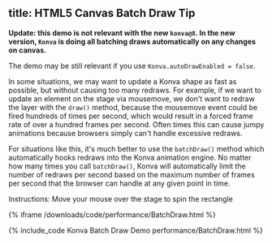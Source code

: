title: HTML5 Canvas Batch Draw Tip
---

**Update: this demo is not relevant with the new `konva@8`. In the new version, `Konva` is doing all batching draws automatically on any changes on canvas.**

The demo may be still relevant if you use `Konva.autoDrawEnabled = false`.

In some situations, we may want to update a Konva shape as fast as possible,
but without causing too many redraws.  For example, if we want to update an
element on the stage via mousemove, we don't want to redraw the layer with the
`draw()` method, because the mousemove event could be fired hundreds of times per
second, which would result in a forced frame rate of over a hundred frames per second.
Often times this can cause jumpy animations because browsers simply can't handle excessive redraws.

For situations like this, it's much better to use the `batchDraw()` method
which automatically hooks redraws into the Konva animation engine.
No matter how many times you call `batchDraw()`, Konva will automatically
limit the number of redraws per second based on the maximum number of frames
per second that the browser can handle at any given point in time.

Instructions: Move your mouse over the stage to spin the rectangle

{% iframe /downloads/code/performance/BatchDraw.html %}

{% include_code Konva Batch Draw Demo performance/BatchDraw.html %}
